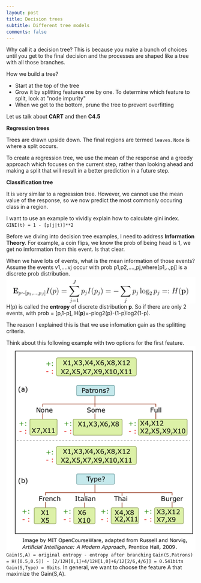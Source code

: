 ```yaml
---
layout: post
title: Decision trees
subtitle: Different tree models
comments: false
---
```

Why call it a decision tree? This is because you make a bunch of choices until you get to the final decision and the processes are shaped like a tree with all those branches.

How we build a tree?
- Start at the top of the tree
- Grow it by splitting features one by one. To determine which feature to split, look at "node impurity"
- When we get to the bottom, prune the tree to prevent overfitting

Let us talk about **CART** and then **C4.5**

**Regression trees**

Trees are drawn upside down. The final regions are termed `leaves`. `Node` is where a split occurs.

To create a regression tree, we use the mean of the response and a greedy approach which focuses on the current step, rather than looking ahead and making a split that will result in a better prediction in a future step.

**Classification tree**

It is very similar to a regression tree. However, we cannot use the mean value of the response, so we now predict the most commonly occuring class in a region.

I want to use an example to vividly explain how to calculate  gini index.
`GINI(t) = 1 - [p(j|t)]**2`

Before we diving into decision tree examples, I need to address **Information Theory**. For example, a coin flips, we know the prob of being head is 1, we get no imformation from this event. Is that clear.

When we have lots of events, what is the mean information of those events? Assume the events v1,....vj occur with prob p1,p2,....,pj,where[p1,..,pj] is a discrete prob distribution.
<img src="/img/posts/discrete-prob-distribution.png" alt="information" align="center"/>
H(p) is called the **entropy** of discrete distribution **p**. So if there are only 2 events, with prob = [p,1-p], H(**p**)=-plog2(p)-(1-p)log2(1-p).

The reason I explained this is that we use infomation gain as the splitting criteria.

Think about this following example with two options for the first feature.
<img src="/img/posts/gain.png" alt="information" align="center"/>
`Gain(S,A) = original entropy - entropy after branching`
`Gain(S,Patrons) = H([0.5,0.5]) - [2/12H[0,1]+4/12H[1,0]+6/12[2/6,4/6]] = 0.541bits`
`Gain(S,Type) = 0bits`. In general, we want to choose the feature A that maximize the Gain(S,A).



